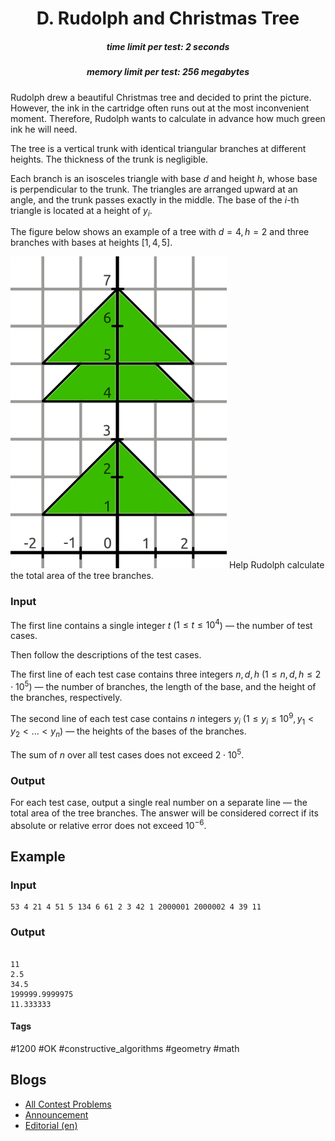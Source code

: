 <h1 style='text-align: center;'> D. Rudolph and Christmas Tree</h1>

<h5 style='text-align: center;'>time limit per test: 2 seconds</h5>
<h5 style='text-align: center;'>memory limit per test: 256 megabytes</h5>

Rudolph drew a beautiful Christmas tree and decided to print the picture. However, the ink in the cartridge often runs out at the most inconvenient moment. Therefore, Rudolph wants to calculate in advance how much green ink he will need.

The tree is a vertical trunk with identical triangular branches at different heights. The thickness of the trunk is negligible.

Each branch is an isosceles triangle with base $d$ and height $h$, whose base is perpendicular to the trunk. The triangles are arranged upward at an angle, and the trunk passes exactly in the middle. The base of the $i$-th triangle is located at a height of $y_i$.

The figure below shows an example of a tree with $d = 4, h = 2$ and three branches with bases at heights $[1, 4, 5]$.

 ![](images/474b2cf0a851296d0f59d5d1c82633f324fac566.png) Help Rudolph calculate the total area of the tree branches.

### Input

The first line contains a single integer $t$ ($1 \le t \le 10^4$) — the number of test cases.

Then follow the descriptions of the test cases.

The first line of each test case contains three integers $n, d, h$ ($1 \le n, d, h \le 2 \cdot 10^5$) — the number of branches, the length of the base, and the height of the branches, respectively.

The second line of each test case contains $n$ integers $y_i$ $(1 \le y_i \le 10^9, y_1 < y_2 < ... < y_n)$ — the heights of the bases of the branches.

The sum of $n$ over all test cases does not exceed $2 \cdot 10^5$.

### Output

For each test case, output a single real number on a separate line — the total area of the tree branches. The answer will be considered correct if its absolute or relative error does not exceed $10^{-6}$.

## Example

### Input


```text
53 4 21 4 51 5 134 6 61 2 3 42 1 2000001 2000002 4 39 11
```
### Output

```text

11
2.5
34.5
199999.9999975
11.333333
```


#### Tags 

#1200 #OK #constructive_algorithms #geometry #math 

## Blogs
- [All Contest Problems](../Codeforces_Round_883_(Div._3).md)
- [Announcement](../blogs/Announcement.md)
- [Editorial (en)](../blogs/Editorial_(en).md)
